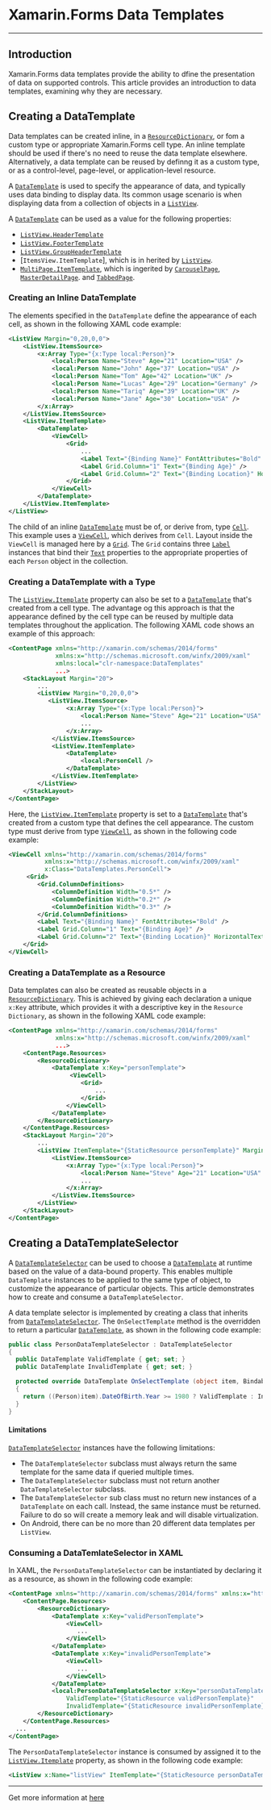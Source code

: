 # Xamarin.Forms Data Templates

<hr/>

## Introduction

Xamarin.Forms data templates provide the ability to dfine the presentation of data on supported controls. This article provides an introduction to data templates, examining why they are necessary.

## Creating a DataTemplate

Data templates can be created inline, in a [`ResourceDictionary`](https://docs.microsoft.com/en-us/dotnet/api/xamarin.forms.resourcedictionary), or fom a custom type or appropriate Xamarin.Forms cell type. An inline template should be used if there's no need to reuse the data template elsewhere. Alternatively, a data template can be reused by definng it as a custom type, or as a control-level, page-level, or application-level resource.

A [`DataTemplate`](https://docs.microsoft.com/en-us/dotnet/api/xamarin.forms.datatemplate) is used to specify the appearance of data, and typically uses data binding to display data. Its common usage scenario is when displaying data from a collection of objects in a [`ListView`](https://docs.microsoft.com/en-us/dotnet/api/xamarin.forms.listview).

A [`DataTemplate`](https://docs.microsoft.com/en-us/dotnet/api/xamarin.forms.datatemplate) can be used as a value for the following properties:

- [`ListView.HeaderTemplate`](https://docs.microsoft.com/en-us/dotnet/api/xamarin.forms.listview.headertemplate#Xamarin_Forms_ListView_HeaderTemplate)
- [`ListView.FooterTemplate`](https://docs.microsoft.com/en-us/dotnet/api/xamarin.forms.listview.footertemplate#Xamarin_Forms_ListView_FooterTemplate)
- [`ListView.GroupHeaderTemplate`](https://docs.microsoft.com/en-us/dotnet/api/xamarin.forms.listview.groupheadertemplate#Xamarin_Forms_ListView_GroupHeaderTemplate)
- [`ItemsView.ItemTemplate`], which is in herited by [`ListView`](https://docs.microsoft.com/en-us/dotnet/api/xamarin.forms.listview).
- [`MultiPage.ItemTemplate`](https://docs.microsoft.com/en-us/dotnet/api/xamarin.forms.multipage-1), which is ingerited by [`CarouselPage`](https://docs.microsoft.com/en-us/dotnet/api/xamarin.forms.carouselpage), [`MasterDetailPage`](https://docs.microsoft.com/en-us/dotnet/api/xamarin.forms.masterdetailpage). and [`TabbedPage`](https://docs.microsoft.com/en-us/dotnet/api/xamarin.forms.tabbedpage).

### Creating an Inline DataTemplate

The elements specified in the `DataTemplate` define the appearance of each cell, as shown in the following XAML code example:

```xml
<ListView Margin="0,20,0,0">
    <ListView.ItemsSource>
        <x:Array Type="{x:Type local:Person}">
            <local:Person Name="Steve" Age="21" Location="USA" />
            <local:Person Name="John" Age="37" Location="USA" />
            <local:Person Name="Tom" Age="42" Location="UK" />
            <local:Person Name="Lucas" Age="29" Location="Germany" />
            <local:Person Name="Tariq" Age="39" Location="UK" />
            <local:Person Name="Jane" Age="30" Location="USA" />
        </x:Array>
    </ListView.ItemsSource>
    <ListView.ItemTemplate>
        <DataTemplate>
            <ViewCell>
                <Grid>
                    ...
                    <Label Text="{Binding Name}" FontAttributes="Bold" />
                    <Label Grid.Column="1" Text="{Binding Age}" />
                    <Label Grid.Column="2" Text="{Binding Location}" HorizontalTextAlignment="End" />
                </Grid>
            </ViewCell>
        </DataTemplate>
    </ListView.ItemTemplate>
</ListView>
```

The child of an inline [`DataTemplate`](https://docs.microsoft.com/en-us/dotnet/api/xamarin.forms.datatemplate) must be of, or derive from, type [`Cell`](https://docs.microsoft.com/en-us/dotnet/api/xamarin.forms.cell). This example uses a [`ViewCell`](https://docs.microsoft.com/en-us/dotnet/api/xamarin.forms.viewcell), which derives from `Cell`. Layout inside the `ViewCell` is managed here by a [`Grid`](https://docs.microsoft.com/en-us/dotnet/api/xamarin.forms.grid). The `Grid` contains three [`Label`](https://docs.microsoft.com/en-us/dotnet/api/xamarin.forms.label) instances that bind their [`Text`](https://docs.microsoft.com/en-us/dotnet/api/xamarin.forms.label.text#Xamarin_Forms_Label_Text) properties to the appropriate properties of each `Person` object in the collection.

### Creating a DataTemplate with a Type

The [`ListView.Itemplate`](https://docs.microsoft.com/en-us/dotnet/api/xamarin.forms.itemsview-1) property can also be set to a [`DataTemplate`](https://docs.microsoft.com/en-us/dotnet/api/xamarin.forms.datatemplate) that's created from a cell type. The advantage og this approach is that the appearance defined by the cell type can be reused by multiple data templates throughout the application. The following XAML code shows an example of this approach:

```xml
<ContentPage xmlns="http://xamarin.com/schemas/2014/forms"
             xmlns:x="http://schemas.microsoft.com/winfx/2009/xaml"
             xmlns:local="clr-namespace:DataTemplates"
             ...>
    <StackLayout Margin="20">
        ...
        <ListView Margin="0,20,0,0">
           <ListView.ItemsSource>
                <x:Array Type="{x:Type local:Person}">
                    <local:Person Name="Steve" Age="21" Location="USA" />
                    ...
                </x:Array>
            </ListView.ItemsSource>
            <ListView.ItemTemplate>
                <DataTemplate>
                    <local:PersonCell />
                </DataTemplate>
            </ListView.ItemTemplate>
        </ListView>
    </StackLayout>
</ContentPage>
```

Here, the [`ListView.ItemTemplate`](https://docs.microsoft.com/en-us/dotnet/api/xamarin.forms.itemsview-1) property is set to a [`DataTemplate`](https://docs.microsoft.com/en-us/dotnet/api/xamarin.forms.datatemplate) that's created from a custom type that defines the cell appearance. The custom type must derive from type [`ViewCell`](https://docs.microsoft.com/en-us/dotnet/api/xamarin.forms.viewcell), as shown in the following code example:

```xml
<ViewCell xmlns="http://xamarin.com/schemas/2014/forms"
          xmlns:x="http://schemas.microsoft.com/winfx/2009/xaml"
          x:Class="DataTemplates.PersonCell">
     <Grid>
        <Grid.ColumnDefinitions>
            <ColumnDefinition Width="0.5*" />
            <ColumnDefinition Width="0.2*" />
            <ColumnDefinition Width="0.3*" />
        </Grid.ColumnDefinitions>
        <Label Text="{Binding Name}" FontAttributes="Bold" />
        <Label Grid.Column="1" Text="{Binding Age}" />
        <Label Grid.Column="2" Text="{Binding Location}" HorizontalTextAlignment="End" />
    </Grid>
</ViewCell>
```

### Creating a DataTemplate as a Resource

Data templates can also be created as reusable objects in a [`ResourceDictionary`](https://docs.microsoft.com/en-us/dotnet/api/xamarin.forms.resourcedictionary). This is achieved by giving each declaration a unique `x:Key` attribute, which provides it with a descriptive key in the `Resource Dictionary`, as shown in the following XAML code example:

```xml
<ContentPage xmlns="http://xamarin.com/schemas/2014/forms"
             xmlns:x="http://schemas.microsoft.com/winfx/2009/xaml"
             ...>
    <ContentPage.Resources>
        <ResourceDictionary>
            <DataTemplate x:Key="personTemplate">
                 <ViewCell>
                    <Grid>
                        ...
                    </Grid>
                </ViewCell>
            </DataTemplate>
        </ResourceDictionary>
    </ContentPage.Resources>
    <StackLayout Margin="20">
        ...
        <ListView ItemTemplate="{StaticResource personTemplate}" Margin="0,20,0,0">
            <ListView.ItemsSource>
                <x:Array Type="{x:Type local:Person}">
                    <local:Person Name="Steve" Age="21" Location="USA" />
                    ...
                </x:Array>
            </ListView.ItemsSource>
        </ListView>
    </StackLayout>
</ContentPage>
```

## Creating a DataTemplateSelector

A [`DataTemplateSelector`](https://docs.microsoft.com/en-us/dotnet/api/xamarin.forms.datatemplateselector) can be used to choose a [`DataTemplate`](https://docs.microsoft.com/en-us/dotnet/api/xamarin.forms.datatemplate) at runtime based on the value of a data-bound property. This enables multiple `DataTemplate` instances to be applied to the same type of object, to customize the appearance of particular objects. This article demonstrates how to create and consume a `DataTemplateSelector`.

A data template selector is implemented by creating a class that inherits from [`DataTemplateSelector`](https://docs.microsoft.com/en-us/dotnet/api/xamarin.forms.datatemplateselector). The `OnSelectTemplate` method is the overridden to return a particular [`DataTemplate`](https://docs.microsoft.com/en-us/dotnet/api/xamarin.forms.datatemplate), as shown in the following code example:

```csharp
public class PersonDataTemplateSelector : DataTemplateSelector
{
  public DataTemplate ValidTemplate { get; set; }
  public DataTemplate InvalidTemplate { get; set; }

  protected override DataTemplate OnSelectTemplate (object item, BindableObject container)
  {
    return ((Person)item).DateOfBirth.Year >= 1980 ? ValidTemplate : InvalidTemplate;
  }
}
```

#### Limitations

[`DataTemplateSelector`](https://docs.microsoft.com/en-us/dotnet/api/xamarin.forms.datatemplateselector) instances have the following limitations:

- The `DataTemplateSelector` subclass must always return the same template for the same data if queried multiple times.
- The `DataTemplateSelector` subclass must not return another `DataTemplateSelector` subclass.
- The `DataTemplateSelector` sub class must no return new instances of a `DataTemplate` on each call. Instead, the same instance must be returned. Failure to do so will create a memory leak and will disable virtualization.
- On Android, there can be no more than 20 different data templates per `ListView`.

### Consuming a DataTemlateSelector in XAML

In XAML, the `PersonDataTemplateSelector` can be instantiated by declaring it as a resource, as shown in the following code example:

```xml
<ContentPage xmlns="http://xamarin.com/schemas/2014/forms" xmlns:x="http://schemas.microsoft.com/winfx/2009/xaml" xmlns:local="clr-namespace:Selector;assembly=Selector" x:Class="Selector.HomePage">
    <ContentPage.Resources>
        <ResourceDictionary>
            <DataTemplate x:Key="validPersonTemplate">
                <ViewCell>
                   ...
                </ViewCell>
            </DataTemplate>
            <DataTemplate x:Key="invalidPersonTemplate">
                <ViewCell>
                   ...
                </ViewCell>
            </DataTemplate>
            <local:PersonDataTemplateSelector x:Key="personDataTemplateSelector"
                ValidTemplate="{StaticResource validPersonTemplate}"
                InvalidTemplate="{StaticResource invalidPersonTemplate}" />
        </ResourceDictionary>
    </ContentPage.Resources>
  ...
</ContentPage>
```

The `PersonDataTemplateSelector` instance is consumed by assigned it to the [`ListView.Itemplate`](https://docs.microsoft.com/en-us/dotnet/api/xamarin.forms.itemsview-1) property, as shown in the following code example:

```xml
<ListView x:Name="listView" ItemTemplate="{StaticResource personDataTemplateSelector}" />
```

<hr/>

Get more information at [here](https://docs.microsoft.com/en-us/xamarin/xamarin-forms/app-fundamentals/templates/data-templates/)
